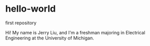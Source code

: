 # hello-world
first repository

Hi! My name is Jerry Liu, and I'm a freshman majoring in Electrical Engineering at the University of Michigan.
